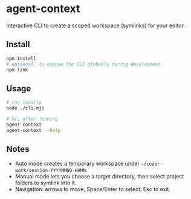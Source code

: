 # agent-context

Interactive CLI to create a scoped workspace (symlinks) for your editor.

## Install

```bash
npm install
# optional, to expose the CLI globally during development
npm link
```

## Usage

```bash
# run locally
node ./cli.mjs

# or, after linking
agent-context
agent-context --help
```

## Notes

- Auto mode creates a temporary workspace under `~/coder-work/session-YYYYMMDD-HHMM`.
- Manual mode lets you choose a target directory, then select project folders to symlink into it.
- Navigation: arrows to move, Space/Enter to select, Esc to exit.
